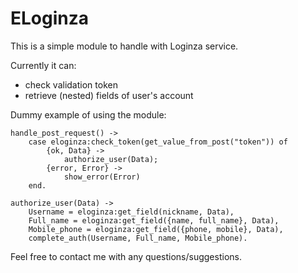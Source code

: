 # ELoginza

This is a simple module to handle with Loginza service.

Currently it can:
* check validation token
* retrieve (nested) fields of user's account

Dummy example of using the module:

    handle_post_request() ->
        case eloginza:check_token(get_value_from_post("token")) of
            {ok, Data} ->
                authorize_user(Data);
            {error, Error} ->
                show_error(Error)
        end.

    authorize_user(Data) ->
        Username = eloginza:get_field(nickname, Data),
        Full_name = eloginza:get_field({name, full_name}, Data),
        Mobile_phone = eloginza:get_field({phone, mobile}, Data),
        complete_auth(Username, Full_name, Mobile_phone).

Feel free to contact me with any questions/suggestions.